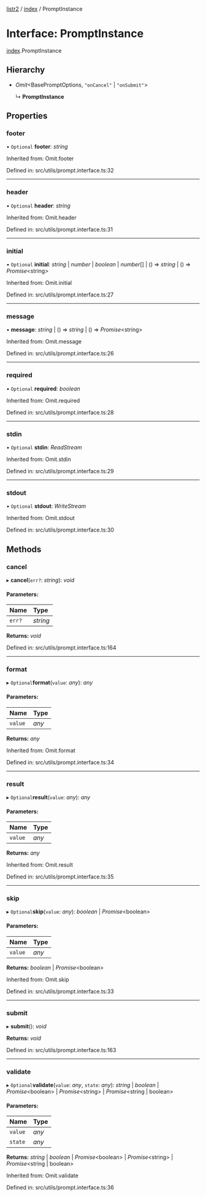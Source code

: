 [listr2](../README.md) / [index](../modules/index.md) / PromptInstance

# Interface: PromptInstance

[index](../modules/index.md).PromptInstance

## Hierarchy

* *Omit*<BasePromptOptions, ``"onCancel"`` \| ``"onSubmit"``\>

  ↳ **PromptInstance**

## Properties

### footer

• `Optional` **footer**: *string*

Inherited from: Omit.footer

Defined in: src/utils/prompt.interface.ts:32

___

### header

• `Optional` **header**: *string*

Inherited from: Omit.header

Defined in: src/utils/prompt.interface.ts:31

___

### initial

• `Optional` **initial**: *string* \| *number* \| *boolean* \| *number*[] \| () => *string* \| () => *Promise*<string\>

Inherited from: Omit.initial

Defined in: src/utils/prompt.interface.ts:27

___

### message

• **message**: *string* \| () => *string* \| () => *Promise*<string\>

Inherited from: Omit.message

Defined in: src/utils/prompt.interface.ts:26

___

### required

• `Optional` **required**: *boolean*

Inherited from: Omit.required

Defined in: src/utils/prompt.interface.ts:28

___

### stdin

• `Optional` **stdin**: *ReadStream*

Inherited from: Omit.stdin

Defined in: src/utils/prompt.interface.ts:29

___

### stdout

• `Optional` **stdout**: *WriteStream*

Inherited from: Omit.stdout

Defined in: src/utils/prompt.interface.ts:30

## Methods

### cancel

▸ **cancel**(`err?`: *string*): *void*

#### Parameters:

| Name | Type |
| :------ | :------ |
| `err?` | *string* |

**Returns:** *void*

Defined in: src/utils/prompt.interface.ts:164

___

### format

▸ `Optional`**format**(`value`: *any*): *any*

#### Parameters:

| Name | Type |
| :------ | :------ |
| `value` | *any* |

**Returns:** *any*

Inherited from: Omit.format

Defined in: src/utils/prompt.interface.ts:34

___

### result

▸ `Optional`**result**(`value`: *any*): *any*

#### Parameters:

| Name | Type |
| :------ | :------ |
| `value` | *any* |

**Returns:** *any*

Inherited from: Omit.result

Defined in: src/utils/prompt.interface.ts:35

___

### skip

▸ `Optional`**skip**(`value`: *any*): *boolean* \| *Promise*<boolean\>

#### Parameters:

| Name | Type |
| :------ | :------ |
| `value` | *any* |

**Returns:** *boolean* \| *Promise*<boolean\>

Inherited from: Omit.skip

Defined in: src/utils/prompt.interface.ts:33

___

### submit

▸ **submit**(): *void*

**Returns:** *void*

Defined in: src/utils/prompt.interface.ts:163

___

### validate

▸ `Optional`**validate**(`value`: *any*, `state`: *any*): *string* \| *boolean* \| *Promise*<boolean\> \| *Promise*<string\> \| *Promise*<string \| boolean\>

#### Parameters:

| Name | Type |
| :------ | :------ |
| `value` | *any* |
| `state` | *any* |

**Returns:** *string* \| *boolean* \| *Promise*<boolean\> \| *Promise*<string\> \| *Promise*<string \| boolean\>

Inherited from: Omit.validate

Defined in: src/utils/prompt.interface.ts:36
